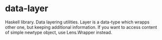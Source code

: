 # data-layer
Haskell library. Data layering utilities. Layer is a data-type which wrapps other one, but keeping additional information. If you want to access content of simple newtype object, use Lens.Wrapper instead. 
